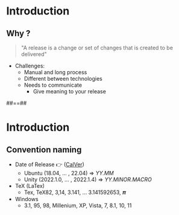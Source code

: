 <!-- .slide: -->
# Introduction

## Why ?

> "A release is a change or set of changes that is created to be delivered"

* Challenges: 
  * Manual and long process
  * Different between technologies
  * Needs to communicate
    * Give meaning to your release

##==##

# Introduction

## Convention naming

* Date of Release 👉 ([CalVer](https://calver.org/))
  * Ubuntu (18.04, ... , 22.04) => *YY.MM*
  * Unity (2022.1.0, ... ,  2022.1.4) => *YY.MINOR.MACRO*
* TeX (LaTex)
  * Tex, TeX82, 3,14, 3.141, ... 3.141592653, 𝝅 
* Windows
  * 3.1, 95, 98, Millenium, XP, Vista, 7, 8.1, 10, 11
